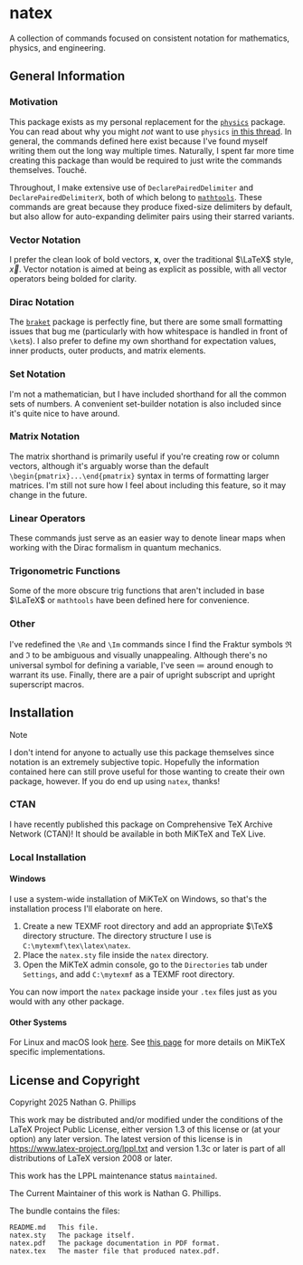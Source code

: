 # natex

A collection of commands focused on consistent notation for mathematics, physics, and engineering.

## General Information

### Motivation

This package exists as my personal replacement for the [`physics`](https://www.ctan.org/pkg/physics) package. You can read about why you might *not* want to use `physics` [in this thread](https://tex.stackexchange.com/questions/471532/alternatives-to-the-physics-package). In general, the commands defined here exist because I've found myself writing them out the long way multiple times. Naturally, I spent far more time creating this package than would be required to just write the commands themselves. Touché.

Throughout, I make extensive use of `DeclarePairedDelimiter` and `DeclarePairedDelimiterX`, both of which belong to [`mathtools`](https://www.ctan.org/pkg/mathtools). These commands are great because they produce fixed-size delimiters by default, but also allow for auto-expanding delimiter pairs using their starred variants.

### Vector Notation

I prefer the clean look of bold vectors, $\boldsymbol{x}$, over the traditional $\LaTeX$ style, $\vec{x}$. Vector notation is aimed at being as explicit as possible, with all vector operators being bolded for clarity.

### Dirac Notation

The [`braket`](https://www.ctan.org/pkg/braket) package is perfectly fine, but there are some small formatting issues that bug me (particularly with how whitespace is handled in front of `\ket`s). I also prefer to define my own shorthand for expectation values, inner products, outer products, and matrix elements.

### Set Notation

I'm not a mathematician, but I have included shorthand for all the common sets of numbers. A convenient set-builder notation is also included since it's quite nice to have around.

### Matrix Notation

The matrix shorthand is primarily useful if you're creating row or column vectors, although it's arguably worse than the default `\begin{pmatrix}...\end{pmatrix}` syntax in terms of formatting larger matrices. I'm still not sure how I feel about including this feature, so it may change in the future.

### Linear Operators

These commands just serve as an easier way to denote linear maps when working with the Dirac formalism in quantum mechanics.

### Trigonometric Functions

Some of the more obscure trig functions that aren't included in base $\LaTeX$ or `mathtools` have been defined here for convenience.

### Other

I've redefined the `\Re` and `\Im` commands since I find the Fraktur symbols $\Re$ and $\Im$ to be ambiguous and visually unappealing. Although there's no universal symbol for defining a variable, I've seen $\coloneqq$ around enough to warrant its use. Finally, there are a pair of upright subscript and upright superscript macros.

## Installation

> [!NOTE]
> I don't intend for anyone to actually use this package themselves since notation is an extremely subjective topic. Hopefully the information contained here can still prove useful for those wanting to create their own package, however. If you do end up using `natex`, thanks!

### CTAN

I have recently published this package on Comprehensive TeX Archive Network (CTAN)! It should be available in both MiKTeX and TeX Live.

### Local Installation

#### Windows

I use a system-wide installation of MiKTeX on Windows, so that's the installation process I'll elaborate on here.

1. Create a new TEXMF root directory and add an appropriate $\TeX$ directory structure. The directory structure I use is `C:\mytexmf\tex\latex\natex`.
2. Place the `natex.sty` file inside the `natex` directory.
3. Open the MiKTeX admin console, go to the `Directories` tab under `Settings`, and add `C:\mytexmf` as a TEXMF root directory.

You can now import the `natex` package inside your `.tex` files just as you would with any other package.

#### Other Systems

For Linux and macOS look [here](https://tex.stackexchange.com/questions/1137/where-do-i-place-my-own-sty-or-cls-files-to-make-them-available-to-all-my-te). See [this page](https://miktex.org/kb/texmf-roots) for more details on MiKTeX specific implementations.

## License and Copyright

Copyright 2025 Nathan G. Phillips

This work may be distributed and/or modified under the conditions of the LaTeX Project Public License, either version 1.3 of this license or (at your option) any later version. The latest version of this license is in <https://www.latex-project.org/lppl.txt> and version 1.3c or later is part of all distributions of LaTeX version 2008 or later.

This work has the LPPL maintenance status `maintained`.

The Current Maintainer of this work is Nathan G. Phillips.

The bundle contains the files:

    README.md   This file.
    natex.sty   The package itself.
    natex.pdf   The package documentation in PDF format.
    natex.tex   The master file that produced natex.pdf.
